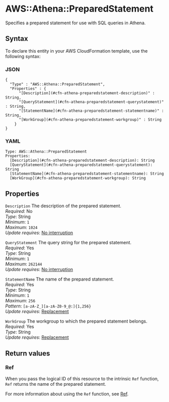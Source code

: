 # AWS::Athena::PreparedStatement<a name="aws-resource-athena-preparedstatement"></a>

Specifies a prepared statement for use with SQL queries in Athena\.

## Syntax<a name="aws-resource-athena-preparedstatement-syntax"></a>

To declare this entity in your AWS CloudFormation template, use the following syntax:

### JSON<a name="aws-resource-athena-preparedstatement-syntax.json"></a>

```
{
  "Type" : "AWS::Athena::PreparedStatement",
  "Properties" : {
      "[Description](#cfn-athena-preparedstatement-description)" : String,
      "[QueryStatement](#cfn-athena-preparedstatement-querystatement)" : String,
      "[StatementName](#cfn-athena-preparedstatement-statementname)" : String,
      "[WorkGroup](#cfn-athena-preparedstatement-workgroup)" : String
    }
}
```

### YAML<a name="aws-resource-athena-preparedstatement-syntax.yaml"></a>

```
Type: AWS::Athena::PreparedStatement
Properties: 
  [Description](#cfn-athena-preparedstatement-description): String
  [QueryStatement](#cfn-athena-preparedstatement-querystatement): String
  [StatementName](#cfn-athena-preparedstatement-statementname): String
  [WorkGroup](#cfn-athena-preparedstatement-workgroup): String
```

## Properties<a name="aws-resource-athena-preparedstatement-properties"></a>

`Description`  <a name="cfn-athena-preparedstatement-description"></a>
The description of the prepared statement\.  
*Required*: No  
*Type*: String  
*Minimum*: `1`  
*Maximum*: `1024`  
*Update requires*: [No interruption](https://docs.aws.amazon.com/AWSCloudFormation/latest/UserGuide/using-cfn-updating-stacks-update-behaviors.html#update-no-interrupt)

`QueryStatement`  <a name="cfn-athena-preparedstatement-querystatement"></a>
The query string for the prepared statement\.  
*Required*: Yes  
*Type*: String  
*Minimum*: `1`  
*Maximum*: `262144`  
*Update requires*: [No interruption](https://docs.aws.amazon.com/AWSCloudFormation/latest/UserGuide/using-cfn-updating-stacks-update-behaviors.html#update-no-interrupt)

`StatementName`  <a name="cfn-athena-preparedstatement-statementname"></a>
The name of the prepared statement\.  
*Required*: Yes  
*Type*: String  
*Minimum*: `1`  
*Maximum*: `256`  
*Pattern*: `[a-zA-Z_][a-zA-Z0-9_@:]{1,256}`  
*Update requires*: [Replacement](https://docs.aws.amazon.com/AWSCloudFormation/latest/UserGuide/using-cfn-updating-stacks-update-behaviors.html#update-replacement)

`WorkGroup`  <a name="cfn-athena-preparedstatement-workgroup"></a>
The workgroup to which the prepared statement belongs\.  
*Required*: Yes  
*Type*: String  
*Update requires*: [Replacement](https://docs.aws.amazon.com/AWSCloudFormation/latest/UserGuide/using-cfn-updating-stacks-update-behaviors.html#update-replacement)

## Return values<a name="aws-resource-athena-preparedstatement-return-values"></a>

### Ref<a name="aws-resource-athena-preparedstatement-return-values-ref"></a>

When you pass the logical ID of this resource to the intrinsic `Ref` function, `Ref` returns the name of the prepared statement\.

For more information about using the `Ref` function, see [Ref](https://docs.aws.amazon.com/AWSCloudFormation/latest/UserGuide/intrinsic-function-reference-ref.html)\.